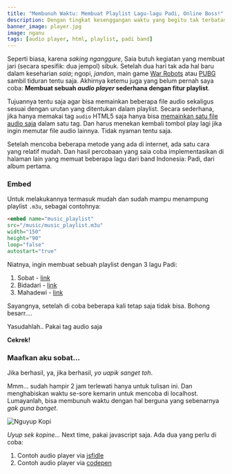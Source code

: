 ```yaml
---
title: "Membunuh Waktu: Membuat Playlist Lagu-lagu Padi, Online Boss!"
description: Dengan tingkat kesenggangan waktu yang begitu tak terbatas,
banner_image: player.jpg
image: nganu
tags: [audio player, html, playlist, padi band]
---
```

Seperti biasa, karena _saking nganggure_, Saia butuh kegiatan yang membuat jari (secara spesifik: dua jempol) sibuk. Setelah dua hari tak ada hal baru dalam keseharian _saia_; ngopi, _jandon_, main game [War Robots](https://warrobots.net/en) atau [PUBG](http://www.pubgmobile.com/en-US) sambil tiduran tentu saja. Akhirnya ketemu juga yang belum pernah saya coba: **Membuat sebuah _audio player_ sederhana dengan fitur playlist**. 
<!--more-->

Tujuannya tentu saja agar bisa memainkan beberapa file audio sekaligus sesuai dengan urutan yang ditentukan dalam playlist. Secara sederhana, jika hanya memakai tag `audio` HTML5 saja hanya bisa [memainkan satu file audio saja](https://www.knoacc.org/2012/10/menambah-audio-ke-blog-web-dengan-html5.html) dalam satu tag. Dan harus menekan kembali tombol play lagi jika ingin memutar file audio lainnya. Tidak nyaman tentu saja.

Setelah mencoba beberapa metode yang ada di internet, ada satu cara yang relatif mudah. Dan hasil percobaan yang saia coba implementasikan di halaman lain yang memuat beberapa lagu dari band Indonesia: Padi, dari album pertama.

### Embed

Untuk melakukannya termasuk mudah dan sudah mampu menampung playlist `.m3u`, sebagai contohnya:

```html
<embed name="music_playlist"
src="/music/music_playlist.m3u"
width="150"
height="90"
loop="false"
autostart="true"
```
Niatnya, ingin membuat sebuah playlist dengan 3 lagu Padi:

1. Sobat - [link](/assets/audio/padi-sobat.m4a)
2. Bidadari - [link](/assets/audio/padi-bidadari.m4a)
3. Mahadewi - [link](/assets/audio/padi-mahadewi.m4a)

Sayangnya, setelah di coba beberapa kali tetap saja tidak bisa. Bohong besarr....

Yasudahlah.. Pakai tag audio saja

<audio src="/assets/audio/padi-sobat.m4a"></audio>
<audio src="/assets/audio/padi-bidadari.m4a"></audio>
<audio src="/assets/audio/padi-mahadewi.m4a"></audio>

**Cekrek!**

### Maafkan aku sobat...

Jika berhasil, ya, jika berhasil, _yo uapik sanget toh_.

Mmm... sudah hampir 2 jam terlewati hanya untuk tulisan ini. Dan menghabiskan waktu se-sore kemarin untuk mencoba di localhost. Lumayanlah, bisa membunuh waktu dengan hal berguna yang sebenarnya _gak guna banget_.

![Nguyup Kopi](ngopi.jpg)

_Uyup sek kopine..._ Next time, pakai javascript saja. Ada dua yang perlu di coba: 

1. Contoh audio player via [jsfidle](http://jsfiddle.net/vkMqR/2374/)
2. Contoh audio player via [codepen](http://codepen.io/markhillard/pen/Hjcwu)
